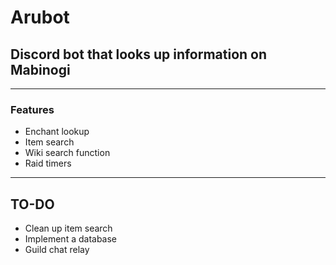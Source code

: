 # Arubot

## Discord bot that looks up information on Mabinogi

---

### Features 
* Enchant lookup
* Item search
* Wiki search function
* Raid timers

--- 

## TO-DO
* Clean up item search
* Implement a database
* Guild chat relay